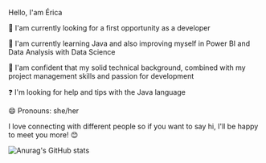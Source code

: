 Hello, I'am Érica


🔭 I'am currently looking for a first opportunity as a developer

🌱 I'am currently learning Java and also improving myself in Power BI and Data Analysis with Data Science

👯 I'am confident that my solid technical background, combined with my project management skills and passion for development

❓ I'm looking for help and tips with the Java language

😄 Pronouns: she/her

I love connecting with different people so if you want to say hi, I'll be happy to meet you more! 😊



![Anurag's GitHub stats](https://github-readme-stats.vercel.app/api?username=erycca&show_icons=true&theme=radical)

